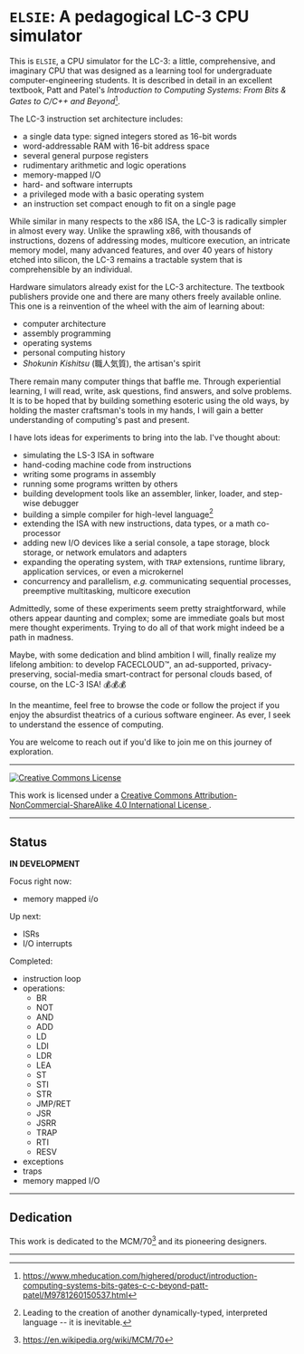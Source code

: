 # `ELSIE`: A pedagogical LC-3 CPU simulator #

This is `ELSIE`, a CPU simulator for the LC-3: a little, comprehensive, and
imaginary CPU that was designed as a learning tool for undergraduate
computer-engineering students. It is described in detail in an excellent
textbook, Patt and Patel's *Introduction to Computing Systems: From Bits & Gates
to C/C++ and Beyond*[^1].

The LC-3 instruction set architecture includes:

- a single data type: signed integers stored as 16-bit words
- word-addressable RAM with 16-bit  address space
- several general purpose registers
- rudimentary arithmetic and logic operations
- memory-mapped I/O
- hard- and software interrupts
- a privileged mode with a basic operating system
- an instruction set compact enough to fit on a single page

While similar in many respects to the x86 ISA, the LC-3 is radically simpler in
almost every way. Unlike the sprawling x86, with thousands of instructions,
dozens of addressing modes, multicore execution, an intricate memory model, many
advanced features, and over 40 years of history etched into silicon, the LC-3
remains a tractable system that is comprehensible by an individual.

Hardware simulators already exist for the LC-3 architecture. The textbook
publishers provide one and there are many others freely available online. This
one is a reinvention of the wheel with the aim of learning about:

- computer architecture
- assembly programming
- operating systems
- personal computing history
- _Shokunin Kishitsu_ (職人気質), the artisan's spirit

There remain many computer things that baffle me. Through experiential learning,
I will read, write, ask questions, find answers, and solve problems. It is to be
hoped that by building something esoteric using the old ways, by holding the
master craftsman's tools in my hands, I will gain a better understanding of
computing's past and present.

I have lots ideas for experiments to bring into the lab. I've thought about:

- simulating the LS-3 ISA in software
- hand-coding machine code from instructions
- writing some programs in assembly
- running some programs written by others
- building development tools like an assembler, linker, loader, and step-wise
  debugger
- building a simple compiler for high-level language[^2]
- extending the ISA with new instructions, data types, or a math co-processor
- adding new I/O devices like a serial console, a tape storage, block storage,
  or network emulators and adapters
- expanding the operating system, with `TRAP` extensions, runtime library,
  application services, or even a microkernel
- concurrency and parallelism, _e.g._ communicating sequential processes,
  preemptive multitasking, multicore execution

Admittedly, some of these experiments seem pretty straightforward, while others
appear daunting and complex; some are immediate goals but most mere thought
experiments. Trying to do all of that work might indeed be a path in madness.

Maybe, with some dedication and blind ambition I will, finally realize my
lifelong ambition: to develop FACECLOUD™️, an ad-supported, privacy-preserving,
social-media smart-contract for personal clouds based, of course, on the LC-3
ISA! 💰💰💰

In the meantime, feel free to browse the code or follow the project if you enjoy
the absurdist theatrics of a curious software engineer. As ever, I seek to
understand the essence of computing.

You are welcome to reach out if you'd like to join me on this journey of
exploration.

----

<a rel="license" href="http://creativecommons.org/licenses/by-nc-sa/4.0/">
    <img alt="Creative Commons License" style="border-width:0" src="https://i.creativecommons.org/l/by-nc-sa/4.0/88x31.png" />
</a>
<br />

This work is licensed under a
<a rel="license" href="http://creativecommons.org/licenses/by-nc-sa/4.0/">
Creative Commons Attribution-NonCommercial-ShareAlike 4.0 International License
</a>.

----

## Status ##

**IN DEVELOPMENT**

Focus right now:

- memory mapped i/o

Up next:

- ISRs
- I/O interrupts

Completed:

- instruction loop
- operations:
  - BR
  - NOT
  - AND
  - ADD
  - LD
  - LDI
  - LDR
  - LEA
  - ST
  - STI
  - STR
  - JMP/RET
  - JSR
  - JSRR
  - TRAP
  - RTI
  - RESV
- exceptions
- traps
- memory mapped I/O

----

## Dedication ##

This work is dedicated to the MCM/70[^3] and its pioneering designers.

----

[^1]: https://www.mheducation.com/highered/product/introduction-computing-systems-bits-gates-c-c-beyond-patt-patel/M9781260150537.html
[^2]: Leading to the creation of another dynamically-typed, interpreted language -- it is inevitable.
[^3]: https://en.wikipedia.org/wiki/MCM/70
